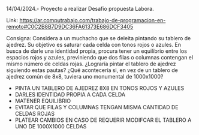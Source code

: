 14/04/2024.- 
Proyecto a realizar Desafio propuesta Labora.

Link:
https://ar.computrabajo.com/trabajo-de-programacion-en-remoto#C0C2B8B7D9DC36FA61373E686DCF3405

Consigna:
Considera a un muchacho que se deleita pintando su tablero de ajedrez. Su objetivo es saturar cada celda con tonos rojos o azules. En busca de darle una identidad propia, procura tener un equilibrio entre los espacios rojos y azules, previniendo que dos filas o columnas contengan el mismo número de celdas rojas. ¿Lograría pintar el tablero de ajedrez siguiendo estas pautas? ¿Qué acontecería si, en vez de un tablero de ajedrez común de 8x8, tuviera uno monumental de 1000x1000? 



- PINTA UN TABLERO DE AJEDREZ 8X8 EN TONOS ROJOS Y AZULES
- DARLES IDENTIDAD PROPIA A CADA CELDA
- MATENER EQUILIBRIO
- EVITAR QUE FILAS Y COLUMNAS TENGAN MISMA CANTIDAD DE CELDAS ROJAS
- PLATEAR CAMBIOS EN CASO DE REQUERIR MODIFCAR EL TABLERO A UNO DE 1000X1000 CELDAS







